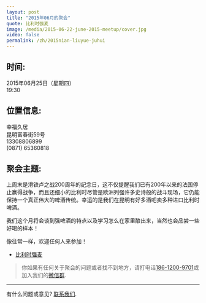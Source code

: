 ```yaml
---
layout: post
title: "2015年06月的聚会"
quote: 比利时强麦
image: /media/2015-06-22-june-2015-meetup/cover.jpg
video: false
permalink: /zh/2015nian-liuyue-juhui
---
```


## 时间:

2015年06月25日（星期四）<br>
19:30

## 位置信息:

幸福久居<br>
昆明富春街59号<br>
13308806899<br>
(0871) 65360818

## 聚会主题:

上周末是滑铁卢之战200周年的纪念日，这不仅提醒我们已有200年以来的法国停止赢得战争，而且还细小的比利时尽管是欧洲列强许多史诗般的战斗现场，它仍能保持一个真正伟大的啤酒传统。幸运的是我们在昆明有好多酒吧卖多种进口比利时啤酒。

我们这个月将会谈到强啤酒的特点以及学习怎么在家里酿出来，当然也会品尝一些好喝的样本！

像往常一样，欢迎任何人来参加！

* [比利时强麦](/media/files/belgian-strong-ales-chinese.pdf)

> 你如果有任何关于聚会的问题或者找不到地方，请打电话[186-1200-9701](tel:18612009701)或加入我们的[微信群](/media/qr-code.jpg).

-----
有什么问题或意见? [联系我们](mailto:hello@kunmingbeer.org).